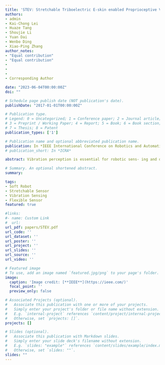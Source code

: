 ```yaml
---
title: 'STEV: Stretchable Triboelectric E-skin enabled Proprioceptive Vibration Sensing for Soft Robot'
authors:
- admin
- Kai-Chong Lei
- Huaze Tang
- Shoujie Li
- Yuan Dai
- Wenbo Ding
- Xiao-Ping Zhang
author_notes:
- "Equal contribution"
- "Equal contribution"
-
-
-
- Corresponding Author

date: "2023-06-04T00:00:00Z"
doi: ""

# Schedule page publish date (NOT publication's date).
publishDate: "2017-01-01T00:00:00Z"

# Publication type.
# Legend: 0 = Uncategorized; 1 = Conference paper; 2 = Journal article;
# 3 = Preprint / Working Paper; 4 = Report; 5 = Book; 6 = Book section;
# 7 = Thesis; 8 = Patent
publication_types: ['1']

# Publication name and optional abbreviated publication name.
publication: In *IEEE International Conference on Robotics and Automation*
# publication_short: In *ICRA*

abstract: Vibration perception is essential for robotic sens- ing and dynamic control. Nevertheless, due to the rigorous demand for sensor conformability and stretchability, enabling soft robots with proprioceptive vibration sensing remains challenging. This paper proposes a novel liquid metal-based stretchable e-skin via a kirigami-inspired design to enable soft robot proprioceptive vibration sensing. The e-skin is fabricated into 0.1mm ultrathin thickness, ensuring its negligible influence on the overall stiffness of the soft robot. Moreover, the working mechanism of the e-skin is based on the ubiquitous triboelec- trification effect, which transduces mechanical stimuli without external power supply. To demonstrate the practicability of the e-skin, we built a soft gripper consisting of three soft robotic fingers with proprioceptive vibration sensing. Our experiment shows that the gripper can accurately distinguish the grain category (six grains with the same mass, 99.9% accuracy) and the packaging quality (100% accuracy) by simply shaking the gripped bottle. In summary, a soft robotic proprioceptive vibration sensing solution is proposed; it helps soft robots to have a more comprehensive awareness of their self-state and may inspire further research on soft robotics.

# Summary. An optional shortened abstract.
summary: 

tags:
- Soft Robot
- Stretchable Sensor
- Vibration Sensing
- Flexible Sensor
featured: true

#links:
#- name: Custom Link
#  url: 
url_pdf: papers/STEV.pdf
url_code: ''
url_dataset: ''
url_poster: ''
url_project: ''
url_slides: ''
url_source: ''
url_video: ''

# Featured image
# To use, add an image named `featured.jpg/png` to your page's folder. 
image:
  caption: 'Image credit: [**IEEE**](https://ieee.com/)'
  focal_point: ''
  preview_only: false

# Associated Projects (optional).
#   Associate this publication with one or more of your projects.
#   Simply enter your project's folder or file name without extension.
#   E.g. `internal-project` references `content/project/internal-project/index.md`.
#   Otherwise, set `projects: []`.
projects: []

# Slides (optional).
#   Associate this publication with Markdown slides.
#   Simply enter your slide deck's filename without extension.
#   E.g. `slides: "example"` references `content/slides/example/index.md`.
#   Otherwise, set `slides: ""`.
slides: ""
---
```

